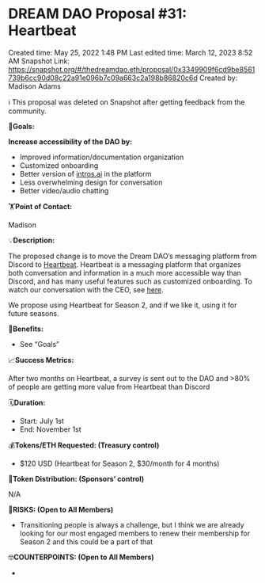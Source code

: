 # DREAM DAO Proposal #31: Heartbeat

Created time: May 25, 2022 1:48 PM
Last edited time: March 12, 2023 8:52 AM
Snapshot Link: https://snapshot.org/#/thedreamdao.eth/proposal/0x3349909f6cd9be8561739b6cc90d08c22a91e096b7c09a663c2a198b86820c6d
Created by: Madison Adams

<aside>
ℹ️ This proposal was deleted on Snapshot after getting feedback from the community.

</aside>

🎯**Goals:**

**Increase accessibility of the DAO by:** 

- Improved information/documentation organization
- Customized onboarding
- Better version of [intros.ai](http://intros.ai) in the platform
- Less overwhelming design for conversation
- Better video/audio chatting

🏋️**Point of Contact:**

Madison

💡**Description:**

The proposed change is to move the Dream DAO’s messaging platform from Discord to [Heartbeat](https://www.heartbeat.chat). Heartbeat is a messaging platform that organizes both conversation and information in a much more accessible way than Discord, and has many useful features such as customized onboarding. To watch our conversation with the CEO, see [here](https://us02web.zoom.us/rec/share/RW1tCunxGUtndarbN9W3Cb0uiHYxsSc4na8GZOWCyACVaZTKJ8KEjwAG42Zjnt_i.h8h6aaa9NV6ixjXh). 

We propose using Heartbeat for Season 2, and if we like it, using it for future seasons. 

💚**Benefits:**

- See “Goals”

📈**Success Metrics:**

After two months on Heartbeat, a survey is sent out to the DAO and >80% of people are getting more value from Heartbeat than Discord 

🗓️**Duration:**

- Start: July 1st
- End: November 1st

💰**Tokens/ETH Requested: (Treasury control)**

- $120 USD (Heartbeat for Season 2, $30/month for 4 months)

💸**Token Distribution: (Sponsors’ control)**

N/A

🤨**RISKS: (Open to All Members)**

- Transitioning people is always a challenge, but I think we are already looking for our most engaged members to renew their membership for Season 2 and this could be a part of that

🤓**COUNTERPOINTS: (Open to All Members)**

-